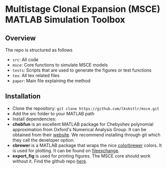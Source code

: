 # Multistage Clonal Expansion (MSCE) MATLAB Simulation Toolbox



## Overview
The repo is structured as follows
+ `src`: All code
 + `msce`: Core functions to simulate MSCE models
 + `tests`: Scripts that are used to generate the figures or test functions
+ `tex`: All tex related files
 + `paper`: Main file explaining the method


## Installation
+ Clone the repository: `git clone https://github.com/lkskstlr/msce.git`
+ Add the src folder to your MATLAB path
+ Install dependencies:
 + **chebfun** is an excellent MATLAB package for Chebyshev polynomial approximation from Oxford's Numerical Analysis Group. It can be obtained from their [website](http://www.chebfun.org/). We recommend installing through git which they call the developer option.
 + **cbrewer** is a MATLAB package that wraps the nice [colorbrewer](https://github.com/altmany/export_fig) colors. It is used for plotting. It can be found on [fileexchange](https://www.mathworks.com/matlabcentral/fileexchange/34087-cbrewer---colorbrewer-schemes-for-matlab).
 + **export_fig** is used for printing figures. The MSCE core should work without it. Find the github repo [here](https://github.com/altmany/export_fig).
